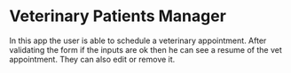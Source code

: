 # Veterinary Patients Manager
In this app the user is able to schedule a veterinary appointment.
After validating the form if the inputs are ok then he can see a resume of the vet appointment. They can also
edit or remove it. 
